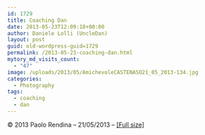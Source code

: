 ```yaml
---
id: 1729
title: Coaching Dan
date: 2013-05-23T12:09:18+00:00
author: Daniele Lolli (UncleDan)
layout: post
guid: old-wordpress-guid=1729
permalink: /2013-05-23-coaching-dan.html
mytory_md_visits_count:
  - "47"
image: /uploads/2013/05/AmichevoleCASTENASO21_05_2013-134.jpg
categories:
  - Photography
tags:
  - coaching
  - dan
---
```

© 2013 Paolo Rendina &#8211; 21/05/2013 &#8211; <a title="Coaching Dan (Full Size)" href="/uploads/2013/05/AmichevoleCASTENASO21_05_2013-134.jpg" target="_blank">[Full size]</a>